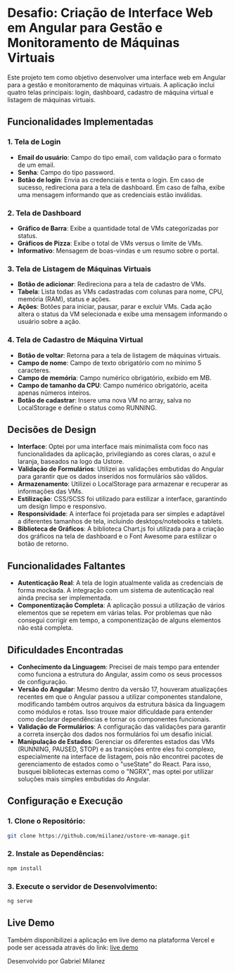 # Desafio: Criação de Interface Web em Angular para Gestão e Monitoramento de Máquinas Virtuais

Este projeto tem como objetivo desenvolver uma interface web em Angular para a gestão e monitoramento de máquinas virtuais. A aplicação inclui quatro telas principais: login, dashboard, cadastro de máquina virtual e listagem de máquinas virtuais.

## Funcionalidades Implementadas

### 1. Tela de Login

- **Email do usuário**: Campo do tipo email, com validação para o formato de um email.
- **Senha**: Campo do tipo password.
- **Botão de login**: Envia as credenciais e tenta o login. Em caso de sucesso, redireciona para a tela de dashboard. Em caso de falha, exibe uma mensagem informando que as credenciais estão inválidas.

### 2. Tela de Dashboard

- **Gráfico de Barra**: Exibe a quantidade total de VMs categorizadas por status.
- **Gráficos de Pizza**: Exibe o total de VMs versus o limite de VMs.
- **Informativo**: Mensagem de boas-vindas e um resumo sobre o portal.

### 3. Tela de Listagem de Máquinas Virtuais

- **Botão de adicionar**: Redireciona para a tela de cadastro de VMs.
- **Tabela**: Lista todas as VMs cadastradas com colunas para nome, CPU, memória (RAM), status e ações.
- **Ações**: Botões para iniciar, pausar, parar e excluir VMs. Cada ação altera o status da VM selecionada e exibe uma mensagem informando o usuário sobre a ação.

### 4. Tela de Cadastro de Máquina Virtual

- **Botão de voltar**: Retorna para a tela de listagem de máquinas virtuais.
- **Campo de nome**: Campo de texto obrigatório com no mínimo 5 caracteres.
- **Campo de memória**: Campo numérico obrigatório, exibido em MB.
- **Campo de tamanho da CPU**: Campo numérico obrigatório, aceita apenas números inteiros.
- **Botão de cadastrar**: Insere uma nova VM no array, salva no LocalStorage e define o status como RUNNING.

## Decisões de Design

- **Interface**: Optei por uma interface mais minimalista com foco nas funcionalidades da aplicação, privilegiando as cores claras, o azul e laranja, baseados na logo da Ustore.
- **Validação de Formulários**: Utilizei as validações embutidas do Angular para garantir que os dados inseridos nos formulários são válidos.
- **Armazenamento**: Utilizei o LocalStorage para armazenar e recuperar as informações das VMs.
- **Estilização**: CSS/SCSS foi utilizado para estilizar a interface, garantindo um design limpo e responsivo.
- **Responsividade**: A interface foi projetada para ser simples e adaptável a diferentes tamanhos de tela, incluindo desktops/notebooks e tablets.
- **Biblioteca de Gráficos**: A biblioteca Chart.js foi utilizada para a criação dos gráficos na tela de dashboard e o Font Awesome para estilizar o botão de retorno.

## Funcionalidades Faltantes

- **Autenticação Real**: A tela de login atualmente valida as credenciais de forma mockada. A integração com um sistema de autenticação real ainda precisa ser implementada.
- **Componentização Completa**: A aplicação possui a utilização de vários elementos que se repetem em várias telas. Por problemas que não consegui corrigir em tempo, a componentização de alguns elementos não está completa.

## Dificuldades Encontradas

- **Conhecimento da Linguagem**: Precisei de mais tempo para entender como funciona a estrutura do Angular, assim como os seus processos de configuração.
- **Versão do Angular**: Mesmo dentro da versão 17, houveram atualizações recentes em que o Angular passou a utilizar componentes standalone, modificando também outros arquivos da estrutura básica da linguagem como módulos e rotas. Isso trouxe maior dificuldade para entender como declarar dependências e tornar os componentes funcionais.
- **Validação de Formulários**: A configuração das validações para garantir a correta inserção dos dados nos formulários foi um desafio inicial.
- **Manipulação de Estados**: Gerenciar os diferentes estados das VMs (RUNNING, PAUSED, STOP) e as transições entre eles foi complexo, especialmente na interface de listagem, pois não encontrei pacotes de gerenciamento de estados como o "useState" do React. Para isso, busquei bibliotecas externas como o "NGRX", mas optei por utilizar soluções mais simples embutidas do Angular.

## Configuração e Execução

### 1. Clone o Repositório:

```bash
git clone https://github.com/miilanez/ustore-vm-manage.git
```
### 2. Instale as Dependências:

```bash
npm install
```
### 3. Execute o servidor de Desenvolvimento:

```bash
ng serve
```

## Live Demo

Também disponibilizei a aplicação em live demo na plataforma Vercel e pode ser acessada através do link:
[live demo](http://ustore-vm-manage.vercel.app)

Desenvolvido por Gabriel Milanez
